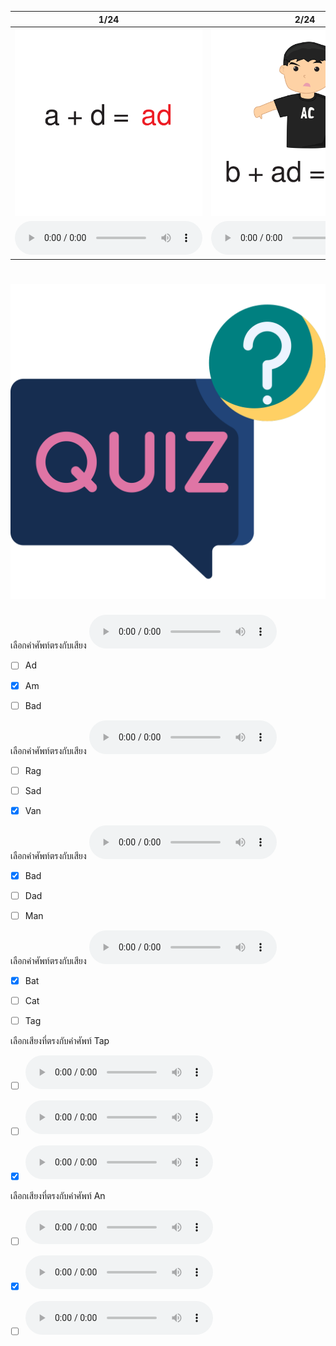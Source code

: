 <div class="carrousel">


|1/24|2/24|3/24|4/24|5/24|6/24|7/24|8/24|9/24|10/24|11/24|12/24|13/24|14/24|15/24|16/24|17/24|18/24|19/24|20/24|21/24|22/24|23/24|24/24|
| :----: | :----: | :----: | :----: | :----: | :----: | :----: | :----: | :----: | :----: | :----: | :----: | :----: | :----: | :----: | :----: | :----: | :----: | :----: | :----: | :----: | :----: | :----: | :----: |
|![](/media/img/AShortvowel__ad.svg)|![](/media/img/AShortvowel__bad.svg)|![](/media/img/AShortvowel__dad.svg)|![](/media/img/AShortvowel__sad.svg)|![](/media/img/AShortvowel__ag.svg)|![](/media/img/AShortvowel__bag.svg)|![](/media/img/AShortvowel__rag.svg)|![](/media/img/AShortvowel__tag.svg)|![](/media/img/AShortvowel__am.svg)|![](/media/img/AShortvowel__ham.svg)|![](/media/img/AShortvowel__jam.svg)|![](/media/img/AShortvowel__ram.svg)|![](/media/img/AShortvowel__an.svg)|![](/media/img/AShortvowel__man.svg)|![](/media/img/AShortvowel__pan.svg)|![](/media/img/AShortvowel__van.svg)|![](/media/img/AShortvowel__app.svg)|![](/media/img/AShortvowel__cap.svg)|![](/media/img/AShortvowel__map.svg)|![](/media/img/AShortvowel__tap.svg)|![](/media/img/AShortvowel__at.svg)|![](/media/img/AShortvowel__bat.svg)|![](/media/img/AShortvowel__cat.svg)|![](/media/img/AShortvowel__hat.svg)|
|![](/media/audio/ad.mp3)|![](/media/audio/bad.mp3)|![](/media/audio/dad.mp3)|![](/media/audio/sad.mp3)|![](/media/audio/ag.mp3)|![](/media/audio/bag.mp3)|![](/media/audio/rag.mp3)|![](/media/audio/tag.mp3)|![](/media/audio/am.mp3)|![](/media/audio/ham.mp3)|![](/media/audio/jam.mp3)|![](/media/audio/ram.mp3)|![](/media/audio/an.mp3)|![](/media/audio/man.mp3)|![](/media/audio/pan.mp3)|![](/media/audio/van.mp3)|![](/media/audio/app.mp3)|![](/media/audio/cap.mp3)|![](/media/audio/map.mp3)|![](/media/audio/tap.mp3)|![](/media/audio/at.mp3)|![](/media/audio/bat.mp3)|![](/media/audio/cat.mp3)|![](/media/audio/hat.mp3)|

</div>



# ![icon](/media/icons/quiz.svg) 


เลือกคำศัพท์ตรงกับเสียง ![](/media/audio/am.mp3) 
 - [ ] Ad
 - [x] Am
 - [ ] Bad


เลือกคำศัพท์ตรงกับเสียง ![](/media/audio/van.mp3) 
 - [ ] Rag
 - [ ] Sad
 - [x] Van


เลือกคำศัพท์ตรงกับเสียง ![](/media/audio/bad.mp3) 
 - [x] Bad
 - [ ] Dad
 - [ ] Man


เลือกคำศัพท์ตรงกับเสียง ![](/media/audio/bat.mp3) 
 - [x] Bat
 - [ ] Cat
 - [ ] Tag


เลือกเสียงที่ตรงกับคำศัพท์ Tap 
 - [ ] ![](/media/audio/app.mp3)
 - [ ] ![](/media/audio/tag.mp3)
 - [x] ![](/media/audio/tap.mp3)


เลือกเสียงที่ตรงกับคำศัพท์ An 
 - [ ] ![](/media/audio/ag.mp3)
 - [x] ![](/media/audio/an.mp3)
 - [ ] ![](/media/audio/map.mp3)

